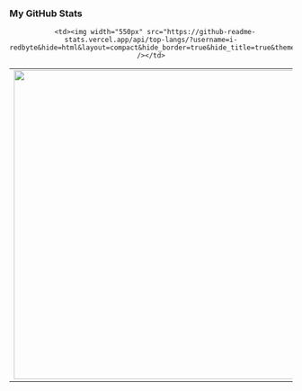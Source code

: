 ### My GitHub Stats
<p align="center">
  <table>
  <tr>
      <td><img width="550px" align="left" src="https://github-readme-stats.vercel.app/api?username=i-redbyte&hide_border=true&count_private=false&layout=compact&hide_title=true&show_icons=true&theme=dark&bg_color=101101"/></td>
    
      <td><img width="550px" src="https://github-readme-stats.vercel.app/api/top-langs/?username=i-redbyte&hide=html&layout=compact&hide_border=true&hide_title=true&theme=dark&bg_color=101101" /></td>
  </tr>   
</table>
</p>
